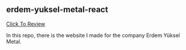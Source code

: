## erdem-yuksel-metal-react

[Click To Review](https://atifsimsek.github.io/erdem-yuksel-metal-react/)

In this repo, there is the website I made for the company Erdem Yüksel Metal.